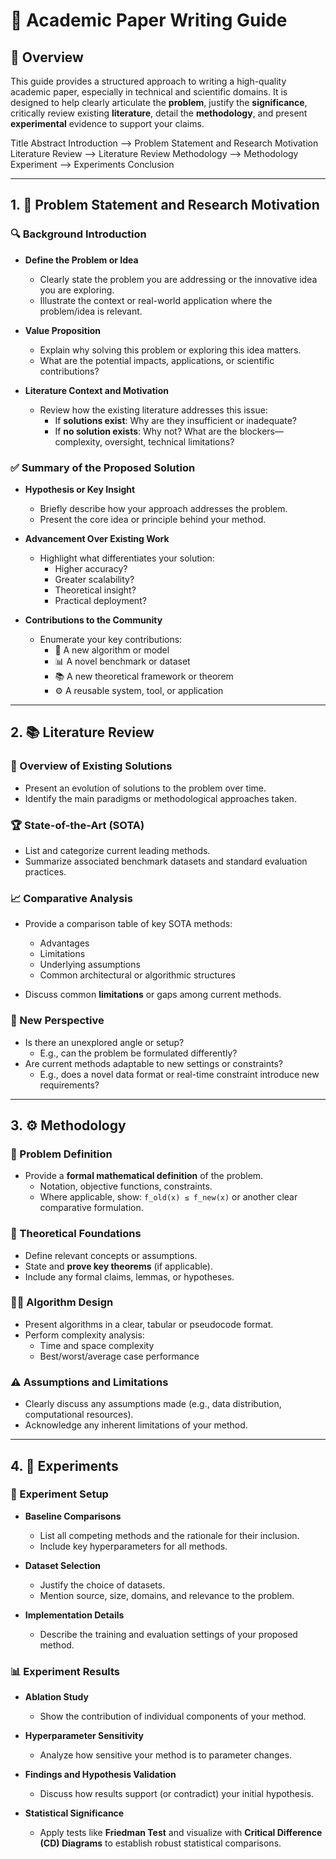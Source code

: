 # 📝 Academic Paper Writing Guide

## 📌 Overview

This guide provides a structured approach to writing a high-quality academic paper, especially in technical and scientific domains. It is designed to help clearly articulate the **problem**, justify the **significance**, critically review existing **literature**, detail the **methodology**, and present **experimental** evidence to support your claims.

Title
Abstract
Introduction --> Problem Statement and Research Motivation
Literature Review --> Literature Review
Methodology --> Methodology
Experiment --> Experiments
Conclusion

---

## 1. 🧠 Problem Statement and Research Motivation

### 🔍 Background Introduction

- **Define the Problem or Idea**

  - Clearly state the problem you are addressing or the innovative idea you are exploring.
  - Illustrate the context or real-world application where the problem/idea is relevant.

- **Value Proposition**

  - Explain why solving this problem or exploring this idea matters.
  - What are the potential impacts, applications, or scientific contributions?

- **Literature Context and Motivation**
  - Review how the existing literature addresses this issue:
    - If **solutions exist**: Why are they insufficient or inadequate?
    - If **no solution exists**: Why not? What are the blockers—complexity, oversight, technical limitations?

### ✅ Summary of the Proposed Solution

- **Hypothesis or Key Insight**

  - Briefly describe how your approach addresses the problem.
  - Present the core idea or principle behind your method.

- **Advancement Over Existing Work**

  - Highlight what differentiates your solution:
    - Higher accuracy?
    - Greater scalability?
    - Theoretical insight?
    - Practical deployment?

- **Contributions to the Community**
  - Enumerate your key contributions:
    - 📐 A new algorithm or model
    - 📊 A novel benchmark or dataset
    - 📚 A new theoretical framework or theorem
    - ⚙️ A reusable system, tool, or application

---

## 2. 📚 Literature Review

### 🧩 Overview of Existing Solutions

- Present an evolution of solutions to the problem over time.
- Identify the main paradigms or methodological approaches taken.

### 🏆 State-of-the-Art (SOTA)

- List and categorize current leading methods.
- Summarize associated benchmark datasets and standard evaluation practices.

### 📈 Comparative Analysis

- Provide a comparison table of key SOTA methods:

  - Advantages
  - Limitations
  - Underlying assumptions
  - Common architectural or algorithmic structures

- Discuss common **limitations** or gaps among current methods.

### 🔄 New Perspective

- Is there an unexplored angle or setup?
  - E.g., can the problem be formulated differently?
- Are current methods adaptable to new settings or constraints?
  - E.g., does a novel data format or real-time constraint introduce new requirements?

---

## 3. ⚙️ Methodology

### 🧮 Problem Definition

- Provide a **formal mathematical definition** of the problem.
  - Notation, objective functions, constraints.
  - Where applicable, show: `f_old(x) ≤ f_new(x)` or another clear comparative formulation.

### 📘 Theoretical Foundations

- Define relevant concepts or assumptions.
- State and **prove key theorems** (if applicable).
- Include any formal claims, lemmas, or hypotheses.

### 🧑‍💻 Algorithm Design

- Present algorithms in a clear, tabular or pseudocode format.
- Perform complexity analysis:
  - Time and space complexity
  - Best/worst/average case performance

### ⚠️ Assumptions and Limitations

- Clearly discuss any assumptions made (e.g., data distribution, computational resources).
- Acknowledge any inherent limitations of your method.

---

## 4. 🔬 Experiments

### 🧪 Experiment Setup

- **Baseline Comparisons**

  - List all competing methods and the rationale for their inclusion.
  - Include key hyperparameters for all methods.

- **Dataset Selection**

  - Justify the choice of datasets.
  - Mention source, size, domains, and relevance to the problem.

- **Implementation Details**
  - Describe the training and evaluation settings of your proposed method.

### 📊 Experiment Results

- **Ablation Study**

  - Show the contribution of individual components of your method.

- **Hyperparameter Sensitivity**

  - Analyze how sensitive your method is to parameter changes.

- **Findings and Hypothesis Validation**

  - Discuss how results support (or contradict) your initial hypothesis.

- **Statistical Significance**
  - Apply tests like **Friedman Test** and visualize with **Critical Difference (CD) Diagrams** to establish robust statistical comparisons.
